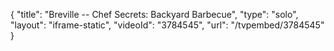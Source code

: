 {
    "title": "Breville -- Chef Secrets: Backyard Barbecue",
    "type": "solo",
    "layout": "iframe-static",
    "videoId": "3784545",
    "url": "\/tvpembed\/3784545"
}